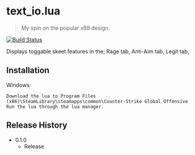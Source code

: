 # text_io.lua
> My spin on the popular x88 design.

[![Build Status][image]][url]

Displays toggable skeet features in the;
Rage tab,
Anti-Aim tab,
Legit tab,

## Installation
Windows:
```
Download the lua to Program Files (x86)\SteamLibrary\steamapps\common\Counter-Strike Global Offensive
Run the lua through the lua manager.
```

## Release History

* 0.1.0
    * Release
 
<!-- Markdown link & img dfn's -->
[image]: https://img.shields.io/badge/RELEASE-0.1.0-blue?style=plastic
[url]: https://github.com/XcH1337/text_oi.lua/blob/master/text_oi.lua
